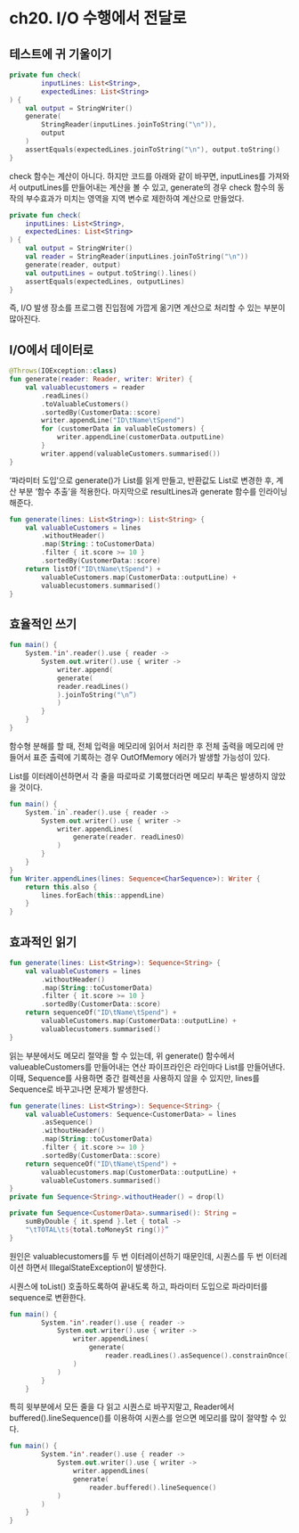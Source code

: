 # ch20. I/O 수행에서 전달로

## 테스트에 귀 기울이기

```kotlin
private fun check(
		inputLines: List<String>,
		expectedLines: List<String>
) {
	val output = StringWriter()
	generate(
		StringReader(inputLines.joinToString("\n")),
		output
	)
	assertEquals(expectedLines.joinToString("\n"), output.toString()
}
```

check 함수는 계산이 아니다. 하지만 코드를 아래와 같이 바꾸면, inputLines를 가져와서 outputLines를 만들어내는 계산을 볼 수  있고, generate의 경우 check 함수의 동작의 부수효과가 미치는 영역을 지역 변수로 제한하여 계산으로 만들었다.

```kotlin
private fun check(
	inputLines: List<String>,
	expectedLines: List<String>
) {
	val output = StringWriter()
	val reader = StringReader(inputLines.joinToString("\n"))
	generate(reader, output)
	val outputLines = output.toString().lines()
	assertEquals(expectedLines, outputLines)
}
```

즉, I/O 발생 장소를 프로그램 진입점에 가깝게 옮기면 계산으로 처리할 수 있는 부분이 많아진다.

## I/O에서 데이터로

```kotlin
@Throws(IOException::class)
fun generate(reader: Reader, writer: Writer) {
	val valuablecustomers = reader
		.readLines()
		.toValuableCustomers()
		.sortedBy(CustomerData::score)
		writer.appendLine("ID\tName\tSpend")
		for (customerData in valuableCustomers) {
			writer.appendLine(customerData.outputLine)
		}
		writer.append(valuableCustomers.summarised())
}
```

‘파라미터 도입’으로 generate()가 List를 읽게 만들고, 반환값도 List로 변경한 후, 계산 부분 ‘함수 추출’을 적용한다. 마지막으로 resultLines과 generate 함수를 인라이닝해준다.

```kotlin
fun generate(lines: List<String>): List<String> {
	val valuableCustomers = lines
		.withoutHeader()
		.map(String:：toCustomerData)
		.filter { it.score >= 10 }
		.sortedBy(CustomerData::score)
	return listOf("ID\tName\tSpend") +
		valuableCustomers.map(CustomerData::outputLine) +
		valuablecustomers.summarised()
}
```

## 효율적인 쓰기

```kotlin
fun main() {
	System.'in'.reader().use { reader ->
		System.out.writer().use { writer ->
			writer.append(
			generate(
			reader.readLines()
			).joinToString("\n”)
			)
		}
	}
}
```

함수형 분해를 할 때, 전체 입력을 메모리에 읽어서 처리한 후 전체 출력을 메모리에 만들어서 표준 출력에 기록하는 경우 OutOfMemory 에러가 발생할 가능성이 있다.

List를 이터레이션하면서 각 줄을 따로따로 기록했더라면 메모리 부족은 발생하지 않았을 것이다. 

```kotlin
fun main() {
	System.`in`.reader().use { reader ->
		System.out.writer().use { writer ->
			writer.appendLines(
				generate(reader. readLinesO)
			)
		}
	}
}
fun Writer.appendLines(lines: Sequence<CharSequence>): Writer {
	return this.also {
		lines.forEach(this::appendLine)
	}
}
```

## 효과적인 읽기

```kotlin
fun generate(lines: List<String>): Sequence<String> {
	val valuableCustomers = lines
		.withoutHeader()
		.map(String::toCustomerData)
		.filter { it.score >= 10 }
		.sortedBy(CustomerData::score)
	return sequenceOf("ID\tName\tSpend") +
		valuableCustomers.map(CustomerData::outputLine) +
		valuablecustomers.summarised()
}

```

읽는 부분에서도 메모리 절약을 할 수 있는데, 위 generate() 함수에서 valueableCustomers를 만들어내는 연산 파이프라인은 라인마다 List를 만들어낸다. 이때, Sequence를 사용하면 중간 컬렉션을 사용하지 않을 수 있지만, lines를 Sequence로 바꾸고나면 문제가 발생한다.

```kotlin
fun generate(lines: List<String>): Sequence<String> {
	val valuableCustomers: Sequence<CustomerData> = lines
		.asSequence()
		.withoutHeader()
		.map(String::toCustomerData)
		.filter { it.score >= 10 }
		.sortedBy(CustomerData::score)
	return sequenceOf("ID\tName\tSpend") +
		valuablecustomers.map(CustomerData::outputLine) +
		valuableCustomers.summarised()
}
private fun Sequence<String>.withoutHeader() = drop(l)

private fun Sequence<CustomerData>.summarised(): String =
	sumByDouble { it.spend }.let { total ->
	"\tTOTAL\t${total.toMoneySt ring()}”
}
```

원인은 valuablecustomers를 두 번 이터레이션하기 때문인데, 시퀀스를 두 번 이터레이션 하면서 IllegalStateException이 발생한다.

시퀀스에 toList() 호출하도록하여 끝내도록 하고, 파라미터 도입으로 파라미터를 sequence로 변환한다.

```kotlin
fun main() {
		System.'in'.reader().use { reader ->
			System.out.writer().use { writer ->
				writer.appendLines(
					generate(
						reader.readLines().asSequence().constrainOnce()
				)
			)
		}
	}
```

특히 윗부분에서 모든 줄을 다 읽고 시퀀스로 바꾸지말고, Reader에서 buffered().lineSequence()를 이용하여 시퀀스를 얻으면 메모리를 많이 절약할 수 있다.

```kotlin
fun main() {
		System.'in'.reader().use { reader ->
			System.out.writer().use { writer ->
				writer.appendLines(
				generate(
					reader.buffered().lineSequence()
			)
		)
	}
}
```
